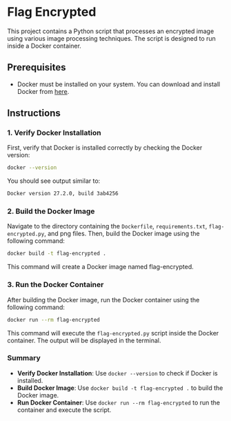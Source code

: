 # Flag Encrypted

This project contains a Python script that processes an encrypted image using various image processing techniques. The script is designed to run inside a Docker container.

## Prerequisites

- Docker must be installed on your system. You can download and install Docker from [here](https://www.docker.com/products/docker-desktop).

## Instructions

### 1. Verify Docker Installation

First, verify that Docker is installed correctly by checking the Docker version:

```sh
docker --version
```

You should see output similar to:

```sh
Docker version 27.2.0, build 3ab4256
```

### 2. Build the Docker Image

Navigate to the directory containing the `Dockerfile`, `requirements.txt`, `flag-encrypted.py`, and png files. Then, build the Docker image using the following command:

```sh
docker build -t flag-encrypted .
```

This command will create a Docker image named flag-encrypted.

### 3. Run the Docker Container

After building the Docker image, run the Docker container using the following command:

```sh
docker run --rm flag-encrypted
```

This command will execute the `flag-encrypted.py` script inside the Docker container. The output will be displayed in the terminal.


### Summary
- **Verify Docker Installation**: Use `docker --version` to check if Docker is installed.
- **Build Docker Image**: Use `docker build -t flag-encrypted .` to build the Docker image.
- **Run Docker Container**: Use `docker run --rm flag-encrypted` to run the container and execute the script.